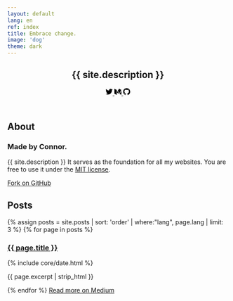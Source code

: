 ```yaml
---
layout: default
lang: en
ref: index
title: Embrace change.
image: 'dog'
theme: dark
---
```

<article class="content">
  <header class="header">
    <h1 class="header-title">{{ site.description }}</h1>
    <div class="header-icons">
      <a class="header-icon" href="{{ site.social.twitter }}" target="_blank" rel="noopener noreferrer" title="Visit '{{ site.title }}' on Twitter." aria-label="Visit '{{ site.title }}' on Twitter.">
				<svg class="header-twitter" width="16" height="16" viewBox="0 0 16 16" xmlns="http://www.w3.org/2000/svg" role="img" aria-labelledby="aria-twitter">
					<title id="aria-twitter">Twitter logo</title>
					<path d="M16 3.038c-.59.26-1.22.437-1.885.517.677-.407 1.198-1.05 1.443-1.816-.634.375-1.337.648-2.085.795-.598-.638-1.45-1.036-2.396-1.036-1.812 0-3.282 1.468-3.282 3.28 0 .258.03.51.085.75C5.152 5.39 2.733 4.084 1.114 2.1.83 2.583.67 3.147.67 3.75c0 1.14.58 2.143 1.46 2.732-.538-.017-1.045-.165-1.487-.41v.04c0 1.59 1.13 2.918 2.633 3.22-.276.074-.566.114-.865.114-.21 0-.416-.02-.617-.058.418 1.304 1.63 2.253 3.067 2.28-1.124.88-2.54 1.404-4.077 1.404-.265 0-.526-.015-.783-.045 1.453.93 3.178 1.474 5.032 1.474 6.038 0 9.34-5 9.34-9.338 0-.143-.004-.284-.01-.425.64-.463 1.198-1.04 1.638-1.7z" fill-rule="nonzero"></path>
				</svg>
			</a>
			<a class="header-icon" href="{{ site.social.medium }}" target="_blank" rel="noopener noreferrer" title="Visit '{{ site.title }}' on Medium." aria-label="Visit '{{ site.title }}' on Medium.">
				<svg class="header-medium" width="16" height="16" viewBox="0 0 16 16" xmlns="http://www.w3.org/2000/svg" role="img" aria-labelledby="aria-medium">
					<title id="aria-medium">Medium logo</title>
					<path d="M11.824 12.628l-.276.45.798.398 2.744 1.372c.15.076.294.11.418.11.278 0 .467-.177.467-.492V5.883l-4.15 6.745zm4.096-8.67c-.004-.003 0-.01-.003-.012l-4.825-2.412c-.06-.03-.123-.038-.187-.044-.016 0-.03-.01-.047-.01-.184 0-.368.092-.467.254l-.24.39-.5.814-1.89 3.08 1.89 3.076.5.813.5.812.59.95 4.71-7.64c.02-.03.01-.06-.02-.08zm-6.27 7.045L7.17 6.97l-.295-.477-.294-.477-.25-.416v4.867l3.32 1.663.5.25.5.25-.5-.813-.5-.813zM.737 1.68L.59 1.608c-.085-.042-.166-.062-.24-.062-.206 0-.35.16-.35.427v10.162c0 .272.2.594.442.716l4.145 2.08c.107.06.208.08.3.08.257 0 .438-.2.438-.53V4.01c0-.02-.012-.04-.03-.047L.738 1.68z"></path>
				</svg>
			</a>
			<a class="header-icon" href="{{ site.social.github }}" target="_blank" rel="noopener noreferrer" title="Visit '{{ site.title }}' on GitHub." aria-label="Visit '{{ site.title }}' on GitHub.">
				<svg class="header-github" width="16" height="16" viewBox="0 0 16 16" xmlns="http://www.w3.org/2000/svg" role="img" aria-labelledby="aria-github">
					<title id="aria-github">GitHub logo</title>
					<path d="M8 0C3.58 0 0 3.582 0 8c0 3.535 2.292 6.533 5.47 7.59.4.075.547-.172.547-.385 0-.19-.007-.693-.01-1.36-2.226.483-2.695-1.073-2.695-1.073-.364-.924-.89-1.17-.89-1.17-.725-.496.056-.486.056-.486.803.056 1.225.824 1.225.824.714 1.223 1.873.87 2.33.665.072-.517.278-.87.507-1.07-1.777-.2-3.644-.888-3.644-3.953 0-.873.31-1.587.823-2.147-.083-.202-.358-1.015.077-2.117 0 0 .672-.215 2.2.82.638-.178 1.323-.266 2.003-.27.68.004 1.364.092 2.003.27 1.527-1.035 2.198-.82 2.198-.82.437 1.102.163 1.915.08 2.117.513.56.823 1.274.823 2.147 0 3.073-1.87 3.75-3.653 3.947.287.246.543.735.543 1.48 0 1.07-.01 1.933-.01 2.195 0 .215.144.463.55.385C13.71 14.53 16 11.534 16 8c0-4.418-3.582-8-8-8"></path>
				</svg>
			</a>
    </div>
    <div class="header-image" style="background-image: url('{{ site.baseurl }}{{ site.assets }}{{ site.images }}{{ page.image }}.jpg'); background-image: -webkit-image-set( url('{{ site.baseurl }}{{ site.assets }}{{ site.images }}{{ page.image }}.jpg') 1x, url('{{ site.baseurl }}{{ site.assets }}{{ site.images }}{{ page.image }}-large.jpg') 2x )">
    </div>
  </header>

  <section id="about" class="section">
    <h2 class="section-title">About</h2>
    <article>
      <h3 class="section-header">Made by Connor.</h3>
      <p class="section-body">{{ site.description }} It serves as the foundation for all my websites. You are free to use it under the <a href="https://github.com/connor-baer/change/blob/beta/LICENSE.md">MIT license</a>.</p>
      <a class="section-link" href="{{ site.github.repo }}">Fork on GitHub</a>
    </article>
  </section>

  <section id="posts" class="section">
    <h2 class="section-title">Posts</h2>
    <article class="section-writing">
      {% assign posts = site.posts | sort: 'order' | where:"lang", page.lang | limit: 3 %}
      {% for page in posts %}
      <h3 class="section-header"><a href="{{ site.url }}{{ site.baseurl }}{{ page.url }}" title="{{ page.title }}">{{ page.title }}</a></h3>
        {% include core/date.html %}
        <p class="section-body">{{ page.excerpt | strip_html }}</p>
      {% endfor %}
      <a class="section-link" href="{{ site.social.medium }}">Read more on Medium</a>
    </article>
  </section>
